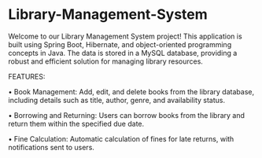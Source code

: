 # Library-Management-System

Welcome to our Library Management System project! This application is built using Spring Boot, Hibernate, and object-oriented programming concepts in Java. The data is stored in a MySQL database, providing a robust and efficient solution for managing library resources.

FEATURES:

• Book Management: Add, edit, and delete books from the library database, including details such as title, author, genre, and availability status.

• Borrowing and Returning: Users can borrow books from the library and return them within the specified due date.

• Fine Calculation: Automatic calculation of fines for late returns, with notifications sent to users.
